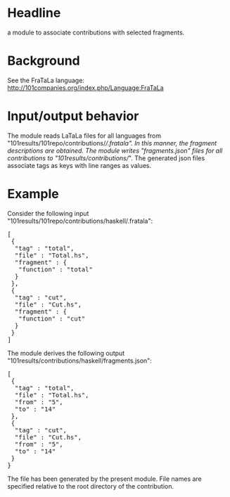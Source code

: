 # Headline

a module to associate contributions with selected fragments.

# Background

See the FraTaLa language: http://101companies.org/index.php/Language:FraTaLa

# Input/output behavior

The module reads LaTaLa files for all languages from
"101results/101repo/contributions/*/.fratala". In this manner, the
fragment descriptions are obtained. The module writes "fragments.json"
files for all contributions to "101results/contributions/*". The
generated json files associate tags as keys with line ranges as
values.

# Example

Consider the following input "101results/101repo/contributions/haskell/.fratala":

<pre>
[
 {
  "tag" : "total",
  "file" : "Total.hs",
  "fragment" : {
   "function" : "total"
  }
 },
 {
  "tag" : "cut",
  "file" : "Cut.hs",
  "fragment" : {
   "function" : "cut"
  }
 }
]
</pre>

The module derives the following output "101results/contributions/haskell/fragments.json":

<pre>
[
 {
  "tag" : "total",
  "file" : "Total.hs",
  "from" : "5",
  "to" : "14"
 },
 {
  "tag" : "cut",
  "file" : "Cut.hs",
  "from" : "5",
  "to" : "14"
 }
}
</pre>

The file has been generated by the present module. File names are
specified relative to the root directory of the contribution.
